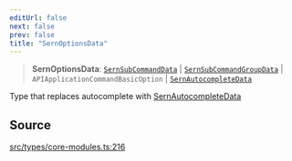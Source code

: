 ```yaml
---
editUrl: false
next: false
prev: false
title: "SernOptionsData"
---
```


> **SernOptionsData**: [`SernSubCommandData`](/v4/api/interfaces/sernsubcommanddata/) \| [`SernSubCommandGroupData`](/v4/api/interfaces/sernsubcommandgroupdata/) \| `APIApplicationCommandBasicOption` \| [`SernAutocompleteData`](/v4/api/interfaces/sernautocompletedata/)

Type that replaces autocomplete with [SernAutocompleteData](../../../../../../v4/api/interfaces/sernautocompletedata)

## Source

[src/types/core-modules.ts:216](https://github.com/sern-handler/handler/blob/222ecd9b61ad0b94830a2a9444118f01e1b7d6cd/src/types/core-modules.ts#L216)
